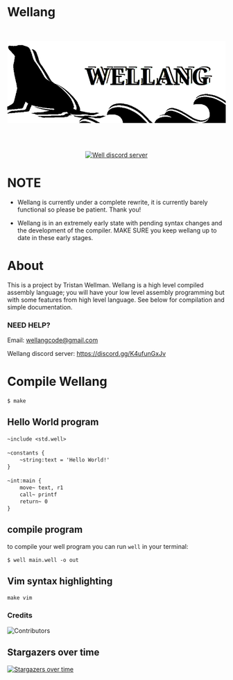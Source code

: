 # Wellang

<div align="center">
  <br />
  <p>
    <a href="https://github.com/wellang/wellang.git"><img src="https://github.com/wellang/well/blob/main/wellang.png" width="800" alt="wellang" /></a>
  </p>
  <br />
  <p>
    <br> <a href="https://discord.gg/3mdNFb8ZyE"><img src="https://img.shields.io/discord/957338481108074517?color=5865F2&logo=discord&logoColor=white" alt="Well discord server" /></a> </br>
  </p>
</div>

# NOTE

* Wellang is currently under a complete rewrite, it is currently barely functional so please be patient. Thank you!

* Wellang is in an extremely early state with pending syntax changes and the development of the compiler. MAKE SURE you keep wellang up to date in these early stages.

# About
	
 This is a project by Tristan Wellman. Wellang is a high level compiled assembly language; you will have your low level assembly programming but with some features from high level language. See below for compilation and simple documentation.

### NEED HELP?

Email: wellangcode@gmail.com

Wellang discord server: https://discord.gg/K4ufunGxJv

# Compile Wellang

```
$ make
```

## Hello World program

```
~include <std.well>

~constants {
	~string:text = 'Hello World!'
}

~int:main {
    move~ text, r1
    call~ printf
    return~ 0
}
```

## compile program
to compile your well program you can run ``well`` in your terminal:
```
$ well main.well -o out
```

## Vim syntax highlighting
```
make vim
```

### Credits
![Contributors](https://contrib.rocks/image?repo=wellang/well)

## Stargazers over time

[![Stargazers over time](https://starchart.cc/wellang/well.svg)](https://starchart.cc/wellang/well)

